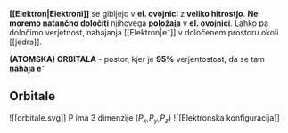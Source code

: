 **[[Elektron|Elektroni]]** se gibljejo v **el. ovojnici** z **veliko hitrostjo**. **Ne moremo natančno določiti** njihovega **položaja** v **el. ovojnici**. Lahko pa določimo verjetnost, nahajanja [[Elektron|e⁻]] v določenem prostoru okoli [[jedra]].

**(ATOMSKA) ORBITALA** - postor, kjer je **95%** verjentostost, da se tam **nahaja e⁻**
## Orbitale

![[orbitale.svg]]
P ima 3 dimenzije ($P_x$,$P_y$,$P_z$)
![[Elektronska konfiguracija]]
